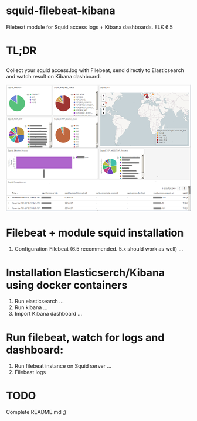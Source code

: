# squid-filebeat-kibana
Filebeat module for Squid access logs + Kibana dashboards. ELK 6.5

# TL;DR<p>
Collect your squid access.log with Filebeat, send directly to Elasticsearch and watch result on Kibana dashboard.

![](_images\kibana_dashboard_example.png)


# Filebeat + module squid installation
1. Configuration Filebeat (6.5 recommended. 5.x should work as well)
   ...

# Installation Elasticserch/Kibana using docker containers
1. Run elasticsearch
   ...
2. Run kibana
   ...
3. Import Kibana dashboard
   ...
# Run filebeat, watch for logs and dashboard:
1. Run filebeat instance on Squid server
   ...
2. Filebeat logs

# TODO
Complete README.md ;)
